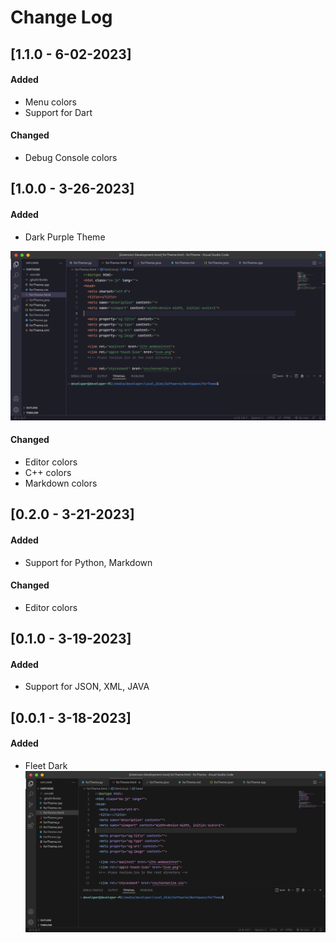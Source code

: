 # Change Log

## [1.1.0 - 6-02-2023]

#### Added
- Menu colors
- Support for Dart

#### Changed
- Debug Console colors

## [1.0.0 - 3-26-2023]

#### Added
- Dark Purple Theme

![Preview 1](preview/preview_dark_purple.png)

#### Changed
- Editor colors
- C++ colors
- Markdown colors

## [0.2.0 - 3-21-2023]

#### Added
- Support for Python, Markdown

#### Changed
- Editor colors

## [0.1.0 - 3-19-2023]

#### Added
- Support for JSON, XML, JAVA

## [0.0.1 - 3-18-2023]

#### Added
- Fleet Dark
![Preview 1](preview/preview_fleet_dark.png)
